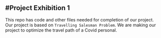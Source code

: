 #Project Exhibition 1
---------------------
This repo has code and other files needed for completion of our project.  
Our project is based on `Travelling Salesman Problem`. We are making our project to optimize the travel path of a Covid personal.
